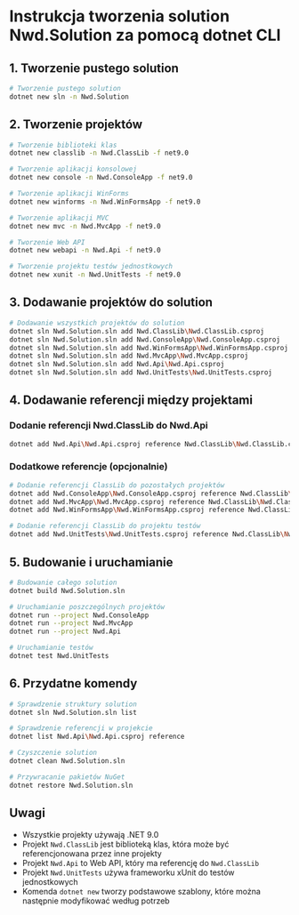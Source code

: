 # Instrukcja tworzenia solution Nwd.Solution za pomocą dotnet CLI

## 1. Tworzenie pustego solution

```bash
# Tworzenie pustego solution
dotnet new sln -n Nwd.Solution
```

## 2. Tworzenie projektów

```bash
# Tworzenie biblioteki klas
dotnet new classlib -n Nwd.ClassLib -f net9.0

# Tworzenie aplikacji konsolowej
dotnet new console -n Nwd.ConsoleApp -f net9.0

# Tworzenie aplikacji WinForms
dotnet new winforms -n Nwd.WinFormsApp -f net9.0

# Tworzenie aplikacji MVC
dotnet new mvc -n Nwd.MvcApp -f net9.0

# Tworzenie Web API
dotnet new webapi -n Nwd.Api -f net9.0

# Tworzenie projektu testów jednostkowych
dotnet new xunit -n Nwd.UnitTests -f net9.0
```

## 3. Dodawanie projektów do solution

```bash
# Dodawanie wszystkich projektów do solution
dotnet sln Nwd.Solution.sln add Nwd.ClassLib\Nwd.ClassLib.csproj
dotnet sln Nwd.Solution.sln add Nwd.ConsoleApp\Nwd.ConsoleApp.csproj
dotnet sln Nwd.Solution.sln add Nwd.WinFormsApp\Nwd.WinFormsApp.csproj
dotnet sln Nwd.Solution.sln add Nwd.MvcApp\Nwd.MvcApp.csproj
dotnet sln Nwd.Solution.sln add Nwd.Api\Nwd.Api.csproj
dotnet sln Nwd.Solution.sln add Nwd.UnitTests\Nwd.UnitTests.csproj
```

## 4. Dodawanie referencji między projektami

### Dodanie referencji Nwd.ClassLib do Nwd.Api

```bash
dotnet add Nwd.Api\Nwd.Api.csproj reference Nwd.ClassLib\Nwd.ClassLib.csproj
```

### Dodatkowe referencje (opcjonalnie)

```bash
# Dodanie referencji ClassLib do pozostałych projektów
dotnet add Nwd.ConsoleApp\Nwd.ConsoleApp.csproj reference Nwd.ClassLib\Nwd.ClassLib.csproj
dotnet add Nwd.MvcApp\Nwd.MvcApp.csproj reference Nwd.ClassLib\Nwd.ClassLib.csproj
dotnet add Nwd.WinFormsApp\Nwd.WinFormsApp.csproj reference Nwd.ClassLib\Nwd.ClassLib.csproj

# Dodanie referencji ClassLib do projektu testów
dotnet add Nwd.UnitTests\Nwd.UnitTests.csproj reference Nwd.ClassLib\Nwd.ClassLib.csproj
```

## 5. Budowanie i uruchamianie

```bash
# Budowanie całego solution
dotnet build Nwd.Solution.sln

# Uruchamianie poszczególnych projektów
dotnet run --project Nwd.ConsoleApp
dotnet run --project Nwd.MvcApp
dotnet run --project Nwd.Api

# Uruchamianie testów
dotnet test Nwd.UnitTests
```

## 6. Przydatne komendy

```bash
# Sprawdzenie struktury solution
dotnet sln Nwd.Solution.sln list

# Sprawdzenie referencji w projekcie
dotnet list Nwd.Api\Nwd.Api.csproj reference

# Czyszczenie solution
dotnet clean Nwd.Solution.sln

# Przywracanie pakietów NuGet
dotnet restore Nwd.Solution.sln
```

## Uwagi

- Wszystkie projekty używają .NET 9.0
- Projekt `Nwd.ClassLib` jest biblioteką klas, która może być referencjonowana przez inne projekty
- Projekt `Nwd.Api` to Web API, który ma referencję do `Nwd.ClassLib`
- Projekt `Nwd.UnitTests` używa frameworku xUnit do testów jednostkowych
- Komenda `dotnet new` tworzy podstawowe szablony, które można następnie modyfikować według potrzeb
